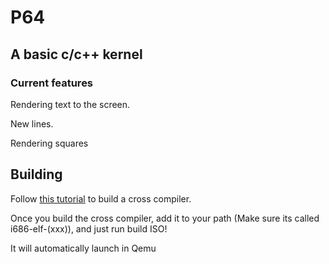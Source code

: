 # P64

## A basic c/c++ kernel

### Current features

Rendering text to the screen.

New lines.

Rendering squares

## Building

Follow [this tutorial](wiki.osdev.org/GCC_Cross-Compiler) to build a cross compiler.

Once you build the cross compiler, add it to your path (Make sure its called i686-elf-(xxx)), and just run build ISO!

It will automatically launch in Qemu
